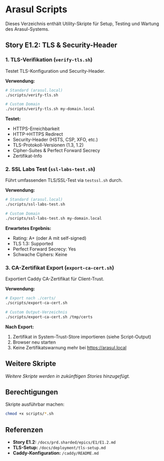 # Arasul Scripts

Dieses Verzeichnis enthält Utility-Skripte für Setup, Testing und Wartung des Arasul-Systems.

## Story E1.2: TLS & Security-Header

### 1. TLS-Verifikation (`verify-tls.sh`)

Testet TLS-Konfiguration und Security-Header.

**Verwendung:**
```bash
# Standard (arasul.local)
./scripts/verify-tls.sh

# Custom Domain
./scripts/verify-tls.sh my-domain.local
```

**Testet:**
- HTTPS-Erreichbarkeit
- HTTP→HTTPS Redirect
- Security-Header (HSTS, CSP, XFO, etc.)
- TLS-Protokoll-Versionen (1.3, 1.2)
- Cipher-Suites & Perfect Forward Secrecy
- Zertifikat-Info

### 2. SSL Labs Test (`ssl-labs-test.sh`)

Führt umfassenden TLS/SSL-Test via `testssl.sh` durch.

**Verwendung:**
```bash
# Standard (arasul.local)
./scripts/ssl-labs-test.sh

# Custom Domain
./scripts/ssl-labs-test.sh my-domain.local
```

**Erwartetes Ergebnis:**
- Rating: A+ (oder A mit self-signed)
- TLS 1.3: Supported
- Perfect Forward Secrecy: Yes
- Schwache Ciphers: Keine

### 3. CA-Zertifikat Export (`export-ca-cert.sh`)

Exportiert Caddy CA-Zertifikat für Client-Trust.

**Verwendung:**
```bash
# Export nach ./certs/
./scripts/export-ca-cert.sh

# Custom Output-Verzeichnis
./scripts/export-ca-cert.sh /tmp/certs
```

**Nach Export:**
1. Zertifikat in System-Trust-Store importieren (siehe Script-Output)
2. Browser neu starten
3. Keine Zertifikatswarnung mehr bei https://arasul.local

## Weitere Skripte

*Weitere Skripte werden in zukünftigen Stories hinzugefügt.*

## Berechtigungen

Skripte ausführbar machen:
```bash
chmod +x scripts/*.sh
```

## Referenzen

- **Story E1.2:** `/docs/prd.sharded/epics/E1/E1.2.md`
- **TLS-Setup:** `/docs/deployment/tls-setup.md`
- **Caddy-Konfiguration:** `/caddy/README.md`

